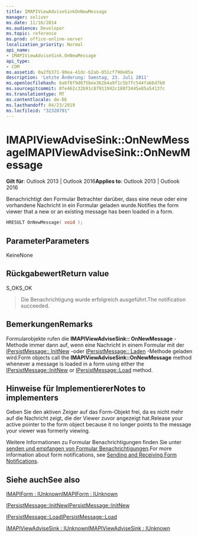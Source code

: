 ```yaml
---
title: IMAPIViewAdviseSinkOnNewMessage
manager: soliver
ms.date: 11/16/2014
ms.audience: Developer
ms.topic: reference
ms.prod: office-online-server
localization_priority: Normal
api_name:
- IMAPIViewAdviseSink.OnNewMessage
api_type:
- COM
ms.assetid: 0a2fb371-90ea-41dc-b2ab-051cf790e85a
description: 'Letzte Änderung: Samstag, 23. Juli 2011'
ms.openlocfilehash: 6a6f8f9d675bee362b4a9f1c5b7fc544fa66d7b0
ms.sourcegitcommit: 8fe462c32b91c87911942c188f3445e85a54137c
ms.translationtype: MT
ms.contentlocale: de-DE
ms.lasthandoff: 04/23/2019
ms.locfileid: "32328791"
---
```

# <a name="imapiviewadvisesinkonnewmessage"></a><span data-ttu-id="47c5a-103">IMAPIViewAdviseSink::OnNewMessage</span><span class="sxs-lookup"><span data-stu-id="47c5a-103">IMAPIViewAdviseSink::OnNewMessage</span></span>

  
  
<span data-ttu-id="47c5a-104">**Gilt für**: Outlook 2013 | Outlook 2016</span><span class="sxs-lookup"><span data-stu-id="47c5a-104">**Applies to**: Outlook 2013 | Outlook 2016</span></span> 
  
<span data-ttu-id="47c5a-105">Benachrichtigt den Formular Betrachter darüber, dass eine neue oder eine vorhandene Nachricht in ein Formular geladen wurde.</span><span class="sxs-lookup"><span data-stu-id="47c5a-105">Notifies the form viewer that a new or an existing message has been loaded in a form.</span></span>
  
```cpp
HRESULT OnNewMessage( void );
```

## <a name="parameters"></a><span data-ttu-id="47c5a-106">Parameter</span><span class="sxs-lookup"><span data-stu-id="47c5a-106">Parameters</span></span>

<span data-ttu-id="47c5a-107">Keine</span><span class="sxs-lookup"><span data-stu-id="47c5a-107">None</span></span>
  
## <a name="return-value"></a><span data-ttu-id="47c5a-108">Rückgabewert</span><span class="sxs-lookup"><span data-stu-id="47c5a-108">Return value</span></span>

<span data-ttu-id="47c5a-109">S_OK</span><span class="sxs-lookup"><span data-stu-id="47c5a-109">S_OK</span></span> 
  
> <span data-ttu-id="47c5a-110">Die Benachrichtigung wurde erfolgreich ausgeführt.</span><span class="sxs-lookup"><span data-stu-id="47c5a-110">The notification succeeded.</span></span>
    
## <a name="remarks"></a><span data-ttu-id="47c5a-111">Bemerkungen</span><span class="sxs-lookup"><span data-stu-id="47c5a-111">Remarks</span></span>

<span data-ttu-id="47c5a-112">Formularobjekte rufen die **IMAPIViewAdviseSink:: OnNewMessage** -Methode immer dann auf, wenn eine Nachricht in einem Formular mit der [IPersistMessage:: InitNew](ipersistmessage-initnew.md) -oder [IPersistMessage:: Laden](ipersistmessage-load.md) -Methode geladen wird.</span><span class="sxs-lookup"><span data-stu-id="47c5a-112">Form objects call the **IMAPIViewAdviseSink::OnNewMessage** method whenever a message is loaded in a form using either the [IPersistMessage::InitNew](ipersistmessage-initnew.md) or [IPersistMessage::Load](ipersistmessage-load.md) method.</span></span> 
  
## <a name="notes-to-implementers"></a><span data-ttu-id="47c5a-113">Hinweise für Implementierer</span><span class="sxs-lookup"><span data-stu-id="47c5a-113">Notes to implementers</span></span>

<span data-ttu-id="47c5a-114">Geben Sie den aktiven Zeiger auf das Form-Objekt frei, da es nicht mehr auf die Nachricht zeigt, die der Viewer zuvor angezeigt hat.</span><span class="sxs-lookup"><span data-stu-id="47c5a-114">Release your active pointer to the form object because it no longer points to the message your viewer was formerly viewing.</span></span> 
  
<span data-ttu-id="47c5a-115">Weitere Informationen zu Formular Benachrichtigungen finden Sie unter [senden und empfangen von Formular Benachrichtigungen](sending-and-receiving-form-notifications.md).</span><span class="sxs-lookup"><span data-stu-id="47c5a-115">For more information about form notifications, see [Sending and Receiving Form Notifications](sending-and-receiving-form-notifications.md).</span></span>
  
## <a name="see-also"></a><span data-ttu-id="47c5a-116">Siehe auch</span><span class="sxs-lookup"><span data-stu-id="47c5a-116">See also</span></span>



[<span data-ttu-id="47c5a-117">IMAPIForm : IUnknown</span><span class="sxs-lookup"><span data-stu-id="47c5a-117">IMAPIForm : IUnknown</span></span>](imapiformiunknown.md)
  
[<span data-ttu-id="47c5a-118">IPersistMessage::InitNew</span><span class="sxs-lookup"><span data-stu-id="47c5a-118">IPersistMessage::InitNew</span></span>](ipersistmessage-initnew.md)
  
[<span data-ttu-id="47c5a-119">IPersistMessage::Load</span><span class="sxs-lookup"><span data-stu-id="47c5a-119">IPersistMessage::Load</span></span>](ipersistmessage-load.md)
  
[<span data-ttu-id="47c5a-120">IMAPIViewAdviseSink : IUnknown</span><span class="sxs-lookup"><span data-stu-id="47c5a-120">IMAPIViewAdviseSink : IUnknown</span></span>](imapiviewadvisesinkiunknown.md)

